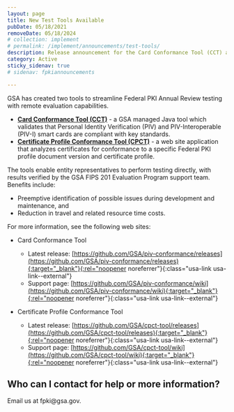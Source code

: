 ```yaml
---
layout: page
title: New Test Tools Available
pubDate: 05/18/2021
removeDate: 05/18/2024
# collection: implement
# permalink: /implement/announcements/test-tools/
description: Release announcement for the Card Conformance Tool (CCT) and Certificate Profile Conformance Tool (CPCT).
category: Active
sticky_sidenav: true
# sidenav: fpkiannouncements

---
```


GSA has created two tools to streamline Federal PKI Annual Review testing with remote evaluation capabilities.

-	[**Card Conformance Tool (CCT)**](https://github.com/GSA/piv-conformance/releases) - a GSA managed Java tool which validates that Personal Identity Verification (PIV) and PIV-Interoperable (PIV-I) smart cards are compliant with key standards.
-	[**Certificate Profile Conformance Tool (CPCT)**](https://github.com/GSA/cpct-tool/releases/) - a web site application that analyzes certificates for conformance to a specific Federal PKI profile document version and certificate profile.
  
The tools enable entity representatives to perform testing directly, with results verified by the GSA FIPS 201 Evaluation Program support team. Benefits include:
-	Preemptive identification of possible issues during development and maintenance, and 
-	Reduction in travel and related resource time costs.

For more information, see the following web sites:
-	Card Conformance Tool 
     - Latest release: [https://github.com/GSA/piv-conformance/releases](https://github.com/GSA/piv-conformance/releases){:target="_blank"}{:rel="noopener noreferrer"}{:class="usa-link usa-link--external"} 
     - Support page: [https://github.com/GSA/piv-conformance/wiki](https://github.com/GSA/piv-conformance/wiki){:target="_blank"}{:rel="noopener noreferrer"}{:class="usa-link usa-link--external"} 

- Certificate Profile Conformance Tool 
     - Latest release: [https://github.com/GSA/cpct-tool/releases](https://github.com/GSA/cpct-tool/releases){:target="_blank"}{:rel="noopener noreferrer"}{:class="usa-link usa-link--external"} 
     - Support page: [https://github.com/GSA/cpct-tool/wiki](https://github.com/GSA/cpct-tool/wiki){:target="_blank"}{:rel="noopener noreferrer"}{:class="usa-link usa-link--external"}  

## Who can I contact for help or more information?
Email us at <span>fpki</span><span>@</span><span>gsa</span><span>.</span><span>gov</span>.
